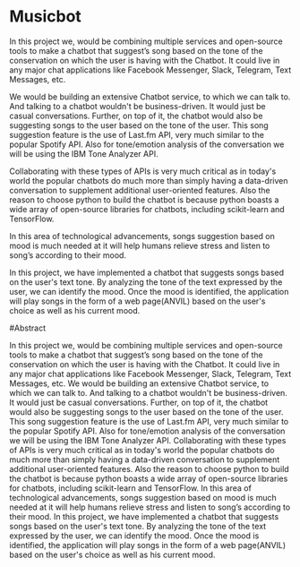 # Musicbot

In this project we, would be combining multiple services and open-source tools to make a chatbot that suggest’s song based on the tone of the conservation on which the user is having with the Chatbot. It could live in any major chat applications like Facebook Messenger, Slack, Telegram, Text Messages, etc.

We would be building an extensive Chatbot service, to which we can talk to. And talking to a chatbot wouldn't be business-driven. It would just be casual conversations. Further, on top of it, the chatbot would also be suggesting songs to the user based on the tone of the user. This song suggestion feature is the use of Last.fm API, very much similar to the popular Spotify API. Also for tone/emotion analysis of the conversation we will be using the IBM Tone Analyzer API.

Collaborating with these types of APIs is very much critical as in today's world the popular chatbots do much more than simply having a data-driven conversation to supplement additional user-oriented features. Also the reason to choose python to build the chatbot is because python boasts a wide array of open-source libraries for chatbots, including scikit-learn and TensorFlow.

In this area of technological advancements, songs suggestion based on mood is much needed at it will help humans relieve stress and listen to song’s according to their mood.

In this project, we have implemented a chatbot that suggests songs based on the user's text tone. By analyzing the tone of the text expressed by the user, we can identify the mood. Once the mood is identified, the application will play songs in the form of a web page(ANVIL) based on the user's choice as well as his current mood.  

#Abstract

In this project we, would be combining multiple services and open-source tools to make a chatbot that suggest’s song based on the tone of the conservation on which the user is having with the Chatbot. It could live in any major chat applications like Facebook Messenger, Slack, Telegram, Text Messages, etc. We would be building an extensive Chatbot service, to which we can talk to. And talking to a chatbot wouldn't be business-driven. It would just be casual conversations. Further, on top of it, the chatbot would also be suggesting songs to the user based on the tone of the user. This song suggestion feature is the use of Last.fm API, very much similar to the popular Spotify API. Also for tone/emotion analysis of the conversation we will be using the IBM Tone Analyzer API. Collaborating with these types of APIs is very much critical as in today's world the popular chatbots do much more than simply having a data-driven conversation to supplement additional user-oriented features. Also the reason to choose python to build the chatbot is because python boasts a wide array of open-source libraries for chatbots, including scikit-learn and TensorFlow. In this area of technological advancements, songs suggestion based on mood is much needed at it will help humans relieve stress and listen to song’s according to their mood. In this project, we have implemented a chatbot that suggests songs based on the user's text tone. By analyzing the tone of the text expressed by the user, we can identify the mood. Once the mood is identified, the application will play songs in the form of a web page(ANVIL) based on the user's choice as well as his current mood. 
